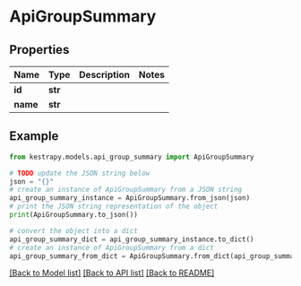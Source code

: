 # ApiGroupSummary


## Properties

Name | Type | Description | Notes
------------ | ------------- | ------------- | -------------
**id** | **str** |  | 
**name** | **str** |  | 

## Example

```python
from kestrapy.models.api_group_summary import ApiGroupSummary

# TODO update the JSON string below
json = "{}"
# create an instance of ApiGroupSummary from a JSON string
api_group_summary_instance = ApiGroupSummary.from_json(json)
# print the JSON string representation of the object
print(ApiGroupSummary.to_json())

# convert the object into a dict
api_group_summary_dict = api_group_summary_instance.to_dict()
# create an instance of ApiGroupSummary from a dict
api_group_summary_from_dict = ApiGroupSummary.from_dict(api_group_summary_dict)
```
[[Back to Model list]](../README.md#documentation-for-models) [[Back to API list]](../README.md#documentation-for-api-endpoints) [[Back to README]](../README.md)


